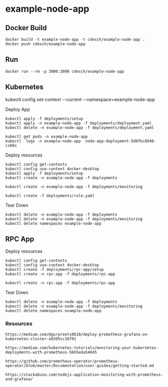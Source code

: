 # example-node-app


## Docker Build


    docker build -t example-node-app -t cdesch/example-node-app .
    docker push cdesch/example-node-app
    

## Run

    docker run --rm -p 3000:3000 cdesch/example-node-app

## Kubernetes

kubectl config set-context --current --namespace=example-node-app 


Deploy App

    kubectl apply -f deployments/setup
    kubectl apply -n example-node-app -f deployments/deployment.yaml
    kubectl delete -n example-node-app -f deployments/deployment.yaml

    kubectl get pods -n example-node-app 
    kubectl  logs -n example-node-app  node-app-deployment-5d9fbc8946-cs88x


Deploy resources

    kubectl config get-contexts  
    kubectl config use-context docker-desktop
    kubectl apply -f deployments/setup
    kubectl create -n example-node-app -f deployments

    kubectl create -n example-node-app -f deployments/monitoring
    
    kubectl create -f deployments/rule.yaml


Tear Down

    kubectl delete -n example-node-app -f deployments
    kubectl delete -n example-node-app -f deployments/monitoring
    kubectl delete namespaces example-node-app

## RPC App



Deploy resources

    kubectl config get-contexts  
    kubectl config use-context docker-desktop
    kubectl create -f deployments/rpc-app/setup
    kubectl create -n rpc-app -f deployments/rpc-app

    kubectl create -n rpc-app -f deployments/rpc-app
    

Tear Down

    kubectl delete -n example-node-app -f deployments
    kubectl delete -n example-node-app -f deployments/monitoring
    kubectl delete namespaces example-node-app

### Resources

    https://medium.com/@gurpreets0610/deploy-prometheus-grafana-on-kubernetes-cluster-e8395cc16f91

    https://medium.com/kubernetes-tutorials/monitoring-your-kubernetes-deployments-with-prometheus-5665eda54045

    https://github.com/prometheus-operator/prometheus-operator/blob/master/Documentation/user-guides/getting-started.md

    https://stackabuse.com/nodejs-application-monitoring-with-prometheus-and-grafana/
